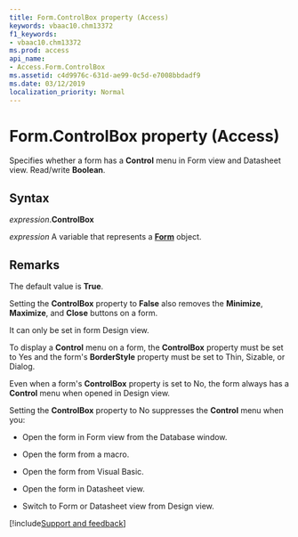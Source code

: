 ```yaml
---
title: Form.ControlBox property (Access)
keywords: vbaac10.chm13372
f1_keywords:
- vbaac10.chm13372
ms.prod: access
api_name:
- Access.Form.ControlBox
ms.assetid: c4d9976c-631d-ae99-0c5d-e7008bbdadf9
ms.date: 03/12/2019
localization_priority: Normal
---
```



# Form.ControlBox property (Access)

Specifies whether a form has a **Control** menu in Form view and Datasheet view. Read/write **Boolean**.


## Syntax

_expression_.**ControlBox**

_expression_ A variable that represents a **[Form](Access.Form.md)** object.


## Remarks

The default value is **True**.

Setting the **ControlBox** property to **False** also removes the **Minimize**, **Maximize**, and **Close** buttons on a form.

It can only be set in form Design view.

To display a **Control** menu on a form, the **ControlBox** property must be set to Yes and the form's **BorderStyle** property must be set to Thin, Sizable, or Dialog.

Even when a form's **ControlBox** property is set to No, the form always has a **Control** menu when opened in Design view.

Setting the **ControlBox** property to No suppresses the **Control** menu when you:

- Open the form in Form view from the Database window.
    
- Open the form from a macro.
    
- Open the form from Visual Basic.
    
- Open the form in Datasheet view.
    
- Switch to Form or Datasheet view from Design view.
    



[!include[Support and feedback](~/includes/feedback-boilerplate.md)]